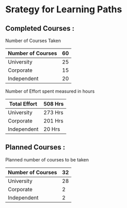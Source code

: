 # Srategy for Learning Paths

## Completed Courses : 

Number of Courses Taken 

| Number of Courses | 60 |
| --- | --- |
| University | 25 |
| Corporate | 15 |
| Independent | 20 |

Number of Effort spent measured in hours

| Total Effort | 508 Hrs |
| --- | --- |
| University | 273 Hrs |
| Corporate | 201 Hrs |
| Independent | 20 Hrs |

## Planned Courses : 

Planned number of courses to be taken

| Number of Courses | 32 |
| --- | --- |
| University | 28 |
| Corporate | 2 |
| Independent | 2 |
  
